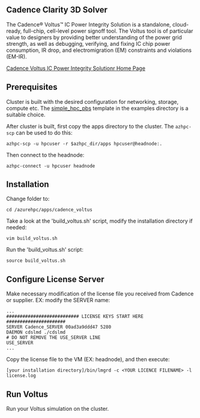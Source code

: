 ## Cadence Clarity 3D Solver

The Cadence® Voltus™ IC Power Integrity Solution is a standalone, cloud-ready, full-chip, cell-level power signoff tool. The Voltus tool is of particular value to designers by providing better understanding of the power grid strength, as well as debugging, verifying, and fixing IC chip power consumption, IR drop, and electromigration (EM) constraints and violations (EM-IR).

[Cadence Voltus IC Power Integrity Solutionr Home Page](https://www.cadence.com/zh_TW/home/tools/digital-design-and-signoff/silicon-signoff/voltus-ic-power-integrity-solution.html)

## Prerequisites

Cluster is built with the desired configuration for networking, storage, compute etc. The [simple_hpc_pbs](https://github.com/Azure/azurehpc/tree/eda/examples/simple_hpc_pbs) template in the examples directory is a suitable choice.

After cluster is built, first copy the apps directory to the cluster.  The `azhpc-scp` can be used to do this:

```
azhpc-scp -u hpcuser -r $azhpc_dir/apps hpcuser@headnode:.
```

Then connect to the headnode:
```
azhpc-connect -u hpcuser headnode
```

## Installation

Change folder to:
```
cd /azurehpc/apps/cadence_voltus
```

Take a look at the 'build_voltus.sh' script, modify the installation directory if needed:
```
vim build_voltus.sh
```

Run the 'build_voltus.sh' script:
```
source build_voltus.sh
```
## Configure License Server
Make necessary modification of the license file you received from Cadence or supplier. EX: modify the SERVER name:
```
...
########################### LICENSE KEYS START HERE ######################
SERVER Cadence_SERVER 00ad3a9ddd47 5280
DAEMON cdslmd ./cdslmd
# DO NOT REMOVE THE USE_SERVER LINE
USE_SERVER
...
```
Copy the license file to the VM (EX: headnode), and then execute:
```
[your installation directory]/bin/lmgrd -c <YOUR LICENCE FILENAME> -l license.log
```

## Run Voltus
Run your Voltus simulation on the cluster.
